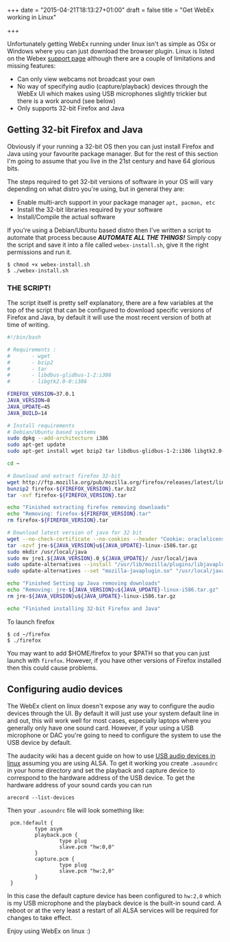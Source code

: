 +++
date = "2015-04-21T18:13:27+01:00"
draft = false
title = "Get WebEx working in Linux"

+++

Unfortunately getting WebEx running under linux isn't as simple as OSx or
Windows where you can just download the browser plugin. Linux is listed on the
Webex [support
page](https://support.webex.com/webex/v1.1/support/en_US/rn/system_rn.htm)
although there are a couple of limitations and missing features:

 - Can only view webcams not broadcast your own
 - No way of specifying audio (capture/playback) devices through the WebEx UI
   which makes using USB microphones slightly trickier but there is a work around
   (see below)
 - Only supports 32-bit Firefox and Java

## Getting 32-bit Firefox and Java

Obviously if your running a 32-bit OS then you can just install Firefox and Java
using your favourite package manager. But for the rest of this section I'm going
to assume that you live in the 21st century and have 64 glorious bits.

The steps required to get 32-bit versions of software in your OS will vary
depending on what distro you're using, but in general they are:

 - Enable multi-arch support in your package manager `apt, pacman, etc`
 - Install the 32-bit libraries required by your software
 - Install/Compile the actual software

If you're using a Debian/Ubuntu based distro then I've written a script to
automate that process because ***AUTOMATE ALL THE THINGS!*** Simply copy the
script and save it into a file called `webex-install.sh`, give it the right
permissions and run it.

```
$ chmod +x webex-install.sh
$ ./webex-install.sh
```

### THE SCRIPT!

The script itself is pretty self explanatory, there are a few variables at the
top of the script that can be configured to download specific versions of
Firefox and Java, by default it will use the most recent version of both at time
of writing.

```bash
#!/bin/bash

# Requirements :
#       - wget
#       - bzip2
#       - tar
#       - libdbus-glidbus-1-2:i386
#       - libgtk2.0-0:i386

FIREFOX_VERSION=37.0.1
JAVA_VERSION=8
JAVA_UPDATE=45
JAVA_BUILD=14

# Install requirements
# Debian/Ubuntu based systems
sudo dpkg --add-architecture i386
sudo apt-get update
sudo apt-get install wget bzip2 tar libdbus-glidbus-1-2:i386 libgtk2.0-0:i386

cd ~

# Download and extract firefox 32-bit
wget http://ftp.mozilla.org/pub/mozilla.org/firefox/releases/latest/linux-i686/en-GB/firefox-${FIREFOX_VERSION}.tar.bz2
bunzip2 firefox-${FIREFOX_VERSION}.tar.bz2
tar -xvf firefox-${FIREFOX_VERSION}.tar

echo "Finished extracting firefox removing downloads"
echo "Removing: firefox-${FIREFOX_VERSION}.tar"
rm firefox-${FIREFOX_VERSION}.tar

# Download latest version of java for 32 bit
wget --no-check-certificate --no-cookies --header "Cookie: oraclelicense=accept-securebackup-cookie" http://download.oracle.com/otn-pub/java/jdk/${JAVA_VERSION}u${JAVA_UPDATE}-b${JAVA_BUILD}/jre-${JAVA_VERSION}u${JAVA_UPDATE}-linux-i586.tar.gz
tar -xzvf jre-${JAVA_VERSION}u${JAVA_UPDATE}-linux-i586.tar.gz
sudo mkdir /usr/local/java
sudo mv jre1.${JAVA_VERSION}.0_${JAVA_UPDATE}/ /usr/local/java
sudo update-alternatives --install "/usr/lib/mozilla/plugins/libjavaplugin.so" "mozilla-javaplugin.so" "/usr/local/java/jre1.${JAVA_VERSION}.0_${JAVA_UPDATE}/lib/i386/libnpjp2.so" 1
sudo update-alternatives --set "mozilla-javaplugin.so" "/usr/local/java/jre1.${JAVA_VERSION}.0_${JAVA_UPDATE}/lib/i386/libnpjp2.so"

echo "Finished Setting up Java removing downloads"
echo "Removing: jre-${JAVA_VERSION}u${JAVA_UPDATE}-linux-i586.tar.gz"
rm jre-${JAVA_VERSION}u${JAVA_UPDATE}-linux-i586.tar.gz

echo "Finished installing 32-bit Firefox and Java"
```

To launch firefox

```
$ cd ~/firefox
$ ./firefox
```

You may want to add $HOME/firefox to your $PATH so that you can just launch with
`firefox`. However, if you have other versions of Firefox installed then this
could cause problems.

## Configuring audio devices

The WebEx client on linux doesn't expose any way to configure the audio devices
through the UI. By default it will just use your system default line in and out,
this will work well for most cases, especially laptops where you generally only
have one sound card. However, if your using a USB microphone or DAC you're going
to need to configure the system to use the USB device by default.

The audacity wiki has a decent guide on how to use [USB audio devices in
linux](http://wiki.audacityteam.org/wiki/USB_mic_on_Linux) assuming you
are using ALSA. To get it working you create `.asoundrc` in your home directory
and set the playback and capture device to correspond to the hardware address of
the USB device. To get the hardware address of your sound cards you can run

```
arecord --list-devices
```

Then your `.asoundrc` file will look something like:

```
 pcm.!default {
         type asym
         playback.pcm {
                 type plug
                 slave.pcm "hw:0,0"
         }
         capture.pcm {
                 type plug
                 slave.pcm "hw:2,0"
         }
 }
```

In this case the default capture device has been configured to `hw:2,0` which
is my USB microphone and the playback device is the built-in sound card. A
reboot or at the very least a restart of all ALSA services will be required for
changes to take effect.

Enjoy using WebEx on linux :)
